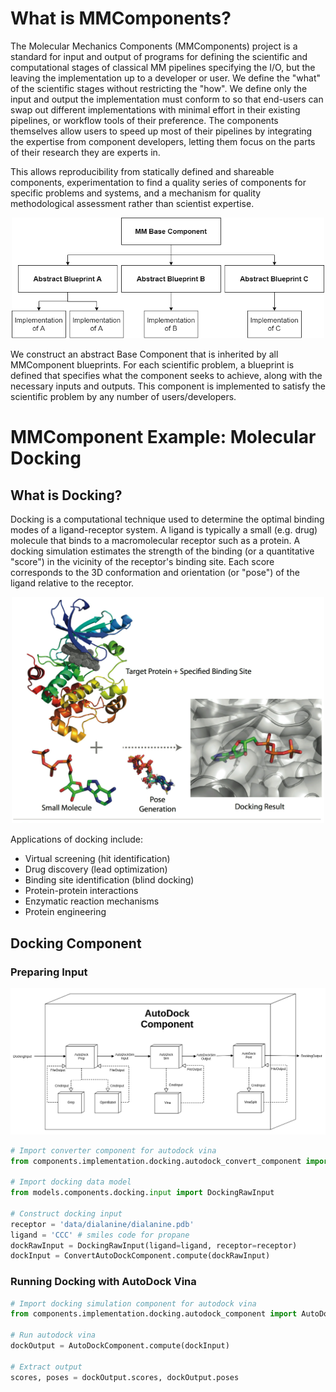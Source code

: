 # What is MMComponents?
The Molecular Mechanics Components (MMComponents) project is a standard for input and output of programs for defining the scientific and computational stages of classical MM pipelines specifying the I/O, but the leaving the implementation up to a developer or user. We define the "what" of the scientific stages without restricting the "how". We define only the input and output the implementation must conform to so that end-users can swap out different implementations with minimal effort in their existing pipelines, or workflow tools of their preference. The components themselves allow users to speed up most of their pipelines by integrating the expertise from component developers, letting them focus on the parts of their research they are experts in.

This allows reproducibility from statically defined and shareable components, experimentation to find a quality series of components for specific problems and systems, and a mechanism for quality methodological assessment rather than scientist expertise.

<p align="center">
    <img src="data/imgs/mm_component_hierarchy.png" width="500">
</p>

We construct an abstract Base Component that is inherited by all MMComponent blueprints. For each scientific problem, a blueprint is defined that specifies what the component seeks to achieve, along with the necessary inputs and outputs. This component is implemented to satisfy the scientific problem by any number of users/developers.
 
# MMComponent Example: Molecular Docking
## What is Docking?
Docking is a computational technique used to determine the optimal binding modes of a ligand-receptor system. A ligand is typically a small (e.g. drug) molecule that binds to a macromolecular receptor such as a protein. A docking simulation estimates the strength of the binding (or a quantitative "score") in the vicinity of the receptor's binding site. Each score corresponds to the 3D conformation and orientation (or "pose") of the ligand relative to the receptor.

<p align="center">
<img src="data/imgs/docking-sys.png" width="500">
</p>
    
Applications of docking include:

- Virtual screening (hit identification)
- Drug discovery (lead optimization)
- Binding site identification (blind docking)
- Protein-protein interactions
- Enzymatic reaction mechanisms
- Protein engineering

## Docking Component
### Preparing Input

<p align="center">
<img src="data/imgs/autodock.png">
</p>

```python
# Import converter component for autodock vina
from components.implementation.docking.autodock_convert_component import ConvertAutoDockComponent

# Import docking data model
from models.components.docking.input import DockingRawInput

# Construct docking input
receptor = 'data/dialanine/dialanine.pdb'
ligand = 'CCC' # smiles code for propane
dockRawInput = DockingRawInput(ligand=ligand, receptor=receptor)
dockInput = ConvertAutoDockComponent.compute(dockRawInput)
```

### Running Docking with AutoDock Vina
```python
# Import docking simulation component for autodock vina
from components.implementation.docking.autodock_component import AutoDockComponent

# Run autodock vina
dockOutput = AutoDockComponent.compute(dockInput)

# Extract output
scores, poses = dockOutput.scores, dockOutput.poses
```
